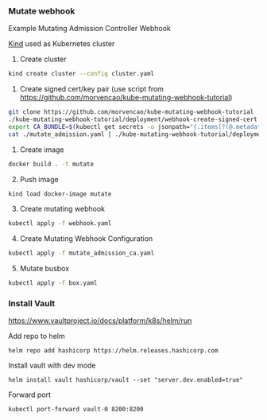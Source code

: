 ### Mutate webhook 
Example Mutating Admission Controller Webhook 

[Kind](https://kind.sigs.k8s.io/) used as Kubernetes cluster

1. Create cluster
```bash
kind create cluster --config cluster.yaml
```
1. Create signed cert/key pair (use script from https://github.com/morvencao/kube-mutating-webhook-tutorial)
```bash
git clone https://github.com/morvencao/kube-mutating-webhook-tutorial
./kube-mutating-webhook-tutorial/deployment/webhook-create-signed-cert.sh --service mutate-webhook-svc --namespace default --secret mutate-webhook-secret
export CA_BUNDLE=$(kubectl get secrets -o jsonpath="{.items[?(@.metadata.annotations['kubernetes\.io/service-account\.name']=='default')].data.ca\.crt}")
cat ./mutate_admission.yaml | ./kube-mutating-webhook-tutorial/deployment/webhook-patch-ca-bundle.sh > ./mutate_admission_ca.yaml 
```
 1. Create image
```bash
docker build . -t mutate
```

 2. Push image
```bash
kind load docker-image mutate
```
3. Create mutating webhook
```bash
kubectl apply -f webhook.yaml
```
4. Create Mutating Webhook Configuration
```bash
kubectl apply -f mutate_admission_ca.yaml
```
5. Mutate busbox
```bash
kubectl apply -f box.yaml
```

### Install Vault
https://www.vaultproject.io/docs/platform/k8s/helm/run

Add repo to helm
```
helm repo add hashicorp https://helm.releases.hashicorp.com
```

Install vault with dev mode
```
helm install vault hashicorp/vault --set "server.dev.enabled=true"
```

Forward port
```
kubectl port-forward vault-0 8200:8200
```
